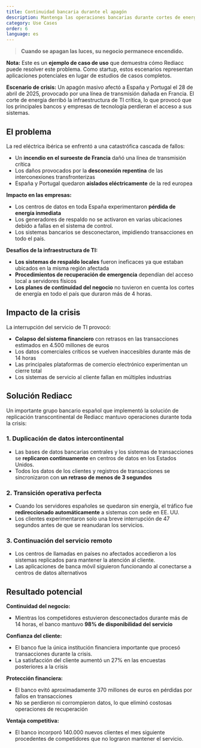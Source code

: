 ```yaml
---
title: Continuidad bancaria durante el apagón
description: Mantenga las operaciones bancarias durante cortes de energía con duplicación de datos intercontinental.
category: Use Cases
order: 6
language: es
---
```


> **Cuando se apagan las luces, su negocio permanece encendido.**

**Nota:** Este es un **ejemplo de caso de uso** que demuestra cómo Rediacc puede resolver este problema. Como startup, estos escenarios representan aplicaciones potenciales en lugar de estudios de casos completos.

**Escenario de crisis:** Un apagón masivo afectó a España y Portugal el 28 de abril de 2025, provocado por una línea de transmisión dañada en Francia. El corte de energía derribó la infraestructura de TI crítica, lo que provocó que los principales bancos y empresas de tecnología perdieran el acceso a sus sistemas.

## El problema

La red eléctrica ibérica se enfrentó a una catastrófica cascada de fallos:

* Un **incendio en el suroeste de Francia** dañó una línea de transmisión crítica 
* Los daños provocados por la **desconexión repentina** de las interconexiones transfronterizas 
* España y Portugal quedaron **aislados eléctricamente** de la red europea

**Impacto en las empresas:** 
* Los centros de datos en toda España experimentaron **pérdida de energía inmediata** 
* Los generadores de respaldo no se activaron en varias ubicaciones debido a fallas en el sistema de control. 
* Los sistemas bancarios se desconectaron, impidiendo transacciones en todo el país.

**Desafíos de la infraestructura de TI:** 
* **Los sistemas de respaldo locales** fueron ineficaces ya que estaban ubicados en la misma región afectada 
* **Procedimientos de recuperación de emergencia** dependían del acceso local a servidores físicos 
* **Los planes de continuidad del negocio** no tuvieron en cuenta los cortes de energía en todo el país que duraron más de 4 horas.

## Impacto de la crisis

La interrupción del servicio de TI provocó: 
* **Colapso del sistema financiero** con retrasos en las transacciones estimados en 4.500 millones de euros 
* Los datos comerciales críticos se vuelven inaccesibles durante más de 14 horas 
* Las principales plataformas de comercio electrónico experimentan un cierre total 
* Los sistemas de servicio al cliente fallan en múltiples industrias

## Solución Rediacc

Un importante grupo bancario español que implementó la solución de replicación transcontinental de Rediacc mantuvo operaciones durante toda la crisis:

### 1. **Duplicación de datos intercontinental** 
* Las bases de datos bancarias centrales y los sistemas de transacciones se **replicaron continuamente** en centros de datos en los Estados Unidos. 
* Todos los datos de los clientes y registros de transacciones se sincronizaron con **un retraso de menos de 3 segundos**

### 2. **Transición operativa perfecta** 
* Cuando los servidores españoles se quedaron sin energía, el tráfico fue **redireccionado automáticamente** a sistemas con sede en EE. UU. 
* Los clientes experimentaron solo una breve interrupción de 47 segundos antes de que se reanudaran los servicios.

### 3. **Continuación del servicio remoto** 
* Los centros de llamadas en países no afectados accedieron a los sistemas replicados para mantener la atención al cliente. 
* Las aplicaciones de banca móvil siguieron funcionando al conectarse a centros de datos alternativos

## Resultado potencial

**Continuidad del negocio:** 
* Mientras los competidores estuvieron desconectados durante más de 14 horas, el banco mantuvo **98% de disponibilidad del servicio**

**Confianza del cliente:** 
* El banco fue la única institución financiera importante que procesó transacciones durante la crisis. 
* La satisfacción del cliente aumentó un 27% en las encuestas posteriores a la crisis

**Protección financiera:** 
* El banco evitó aproximadamente 370 millones de euros en pérdidas por fallos en transacciones 
* No se perdieron ni corrompieron datos, lo que eliminó costosas operaciones de recuperación

**Ventaja competitiva:** 
* El banco incorporó 140.000 nuevos clientes el mes siguiente procedentes de competidores que no lograron mantener el servicio.